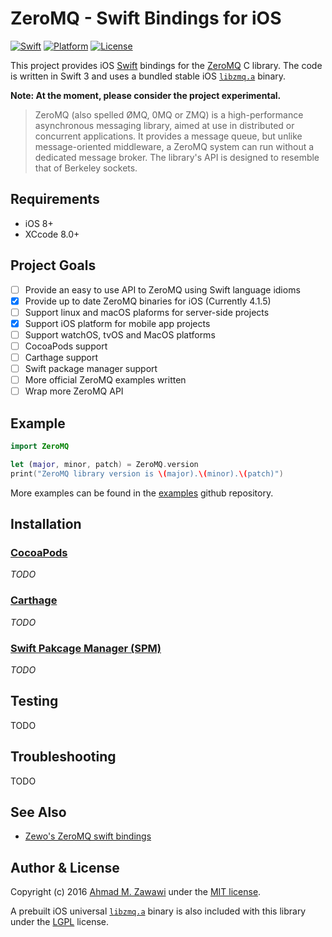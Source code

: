 # ZeroMQ - Swift Bindings for iOS

[![Swift][swift-badge]][swift-url]
[![Platform][platform-badge]][platform-url]
[![License][mit-badge]][mit-url]

This project provides iOS [Swift](http://swift.org) bindings for the
[ZeroMQ](http://zeromq.org) C library. The code is written in Swift 3 and uses
a bundled stable iOS [`libzmq.a`](https://github.com/zeromq/libzmq) binary.

**Note: At the moment, please consider the project experimental.**

> ZeroMQ (also spelled ØMQ, 0MQ or ZMQ) is a high-performance asynchronous
> messaging library, aimed at use in distributed or concurrent applications. It
> provides a message queue, but unlike message-oriented middleware, a ZeroMQ
> system can run without a dedicated message broker. The library's API is
> designed to resemble that of Berkeley sockets.

## Requirements

- iOS 8+
- XCcode 8.0+

## Project Goals

- [ ] Provide an easy to use API to ZeroMQ using Swift language idioms
- [x] Provide up to date ZeroMQ binaries for iOS (Currently 4.1.5)
- [ ] Support linux and macOS plaforms for server-side projects
- [x] Support iOS platform for mobile app projects
- [ ] Support watchOS, tvOS and MacOS platforms
- [ ] CocoaPods support
- [ ] Carthage support
- [ ] Swift package manager support
- [ ] More official ZeroMQ examples written
- [ ] Wrap more ZeroMQ API

## Example

```swift
import ZeroMQ

let (major, minor, patch) = ZeroMQ.version
print("ZeroMQ library version is \(major).\(minor).\(patch)")
```

More examples can be found in the
[examples](https://github.com/azawawi/swift-zmq-examples) github repository.

## Installation


### [CocoaPods](http://cocoapods.org)

*TODO*

### [Carthage](http://github.com/Carthage/Carthage)

*TODO*

### [Swift Pakcage Manager (SPM)](http://swift.org/package-manager)

*TODO*

## Testing

TODO


## Troubleshooting

TODO

## See Also

- [Zewo's ZeroMQ swift bindings](https://github.com/ZewoGraveyard/ZeroMQ)

## Author & License

Copyright (c) 2016 [Ahmad M. Zawawi](https://github.com/azawawi) under the
[MIT license](LICENSE).

A prebuilt iOS universal [`libzmq.a`](https://github.com/zeromq/libzmq) binary
is also included with this library under the
[LGPL](https://github.com/zeromq/libzmq#license) license.

[swift-badge]: https://img.shields.io/badge/Swift-3.0-orange.svg?style=flat
[swift-url]: https://swift.org
[platform-badge]: https://img.shields.io/badge/Platforms-iOS-lightgray.svg?style=flat
[platform-url]: https://swift.org
[mit-badge]: https://img.shields.io/badge/License-MIT-blue.svg?style=flat
[mit-url]: https://tldrlegal.com/license/mit-license
